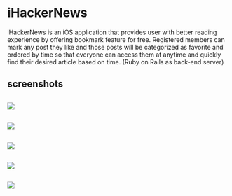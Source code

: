 iHackerNews
====

iHackerNews is an iOS application that provides user with better reading experience by offering bookmark feature for free. Registered members can mark any post they like and those posts will be categorized as favorite and ordered by time so that everyone can access them at anytime and quickly find their desired article based on time. (Ruby on Rails as back-end server)

screenshots
---
![](./screenshots/login.jpg=250x)
--------------
![](./screenshots/register_acc.jpg=250x)
--------------
![](./screenshots/bookmar_news.jpg=250x)
-------------
![](./screenshots/favorite_news.jpg=250x)
-----------------
![](./screenshots/reading_news.jpg=250x)
----------------



